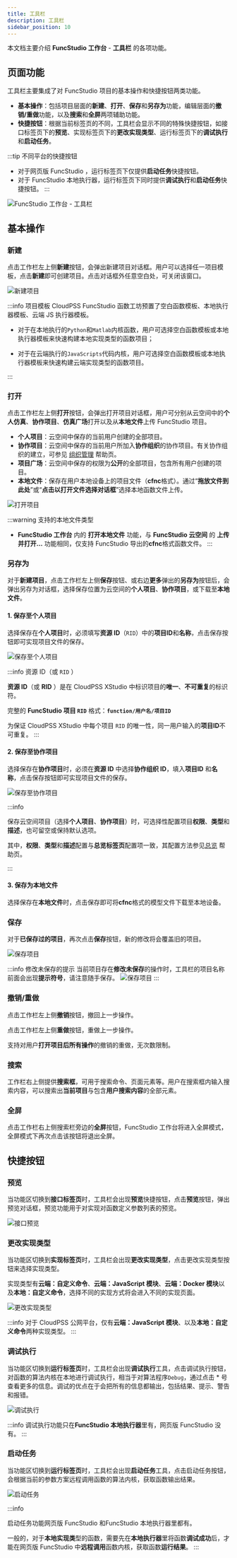 ```yaml
---
title: 工具栏
description: 工具栏
sidebar_position: 10
---
```


本文档主要介绍 **FuncStudio 工作台** - **工具栏** 的各项功能。

## 页面功能

工具栏主要集成了对 FuncStudio 项目的基本操作和快捷按钮两类功能。
+ **基本操作**：包括项目层面的**新建**、**打开**、**保存**和**另存为**功能，编辑层面的**撤销/重做**功能，以及**搜索**和**全屏**两项辅助功能。
+ **快捷按钮**：根据当前标签页的不同，工具栏会显示不同的特殊快捷按钮，如接口标签页下的**预览**、实现标签页下的**更改实现类型**、运行标签页下的**调试执行**和**启动任务**。

:::tip 不同平台的快捷按钮
+ 对于网页版 FuncStudio ，运行标签页下仅提供**启动任务**快捷按钮。
+ 对于 FuncStudio 本地执行器，运行标签页下同时提供**调试执行**和**启动任务**快捷按钮。
:::
  
![FuncStudio 工作台 - 工具栏](./1-1.png)

## 基本操作

### 新建

点击工作栏左上侧**新建**按钮，会弹出新建项目对话框。用户可以选择任一项目模板，点击**新建**即可创建项目。点击对话框外任意空白处，可关闭该窗口。

![新建项目](./2.png)

:::info 项目模板
CloudPSS FuncStudio 函数工坊预置了空白函数模板、本地执行器模板、云端 JS 执行器模板。

+ 对于在本地执行的`Python`和`Matlab`内核函数，用户可选择空白函数模板或本地执行器模板来快速构建本地实现类型的函数项目；
  
+ 对于在云端执行的`JavaScripts`代码内核，用户可选择空白函数模板或本地执行器模板来快速构建云端实现类型的函数项目。

:::

### 打开

点击工作栏左上侧**打开**按钮，会弹出打开项目对话框，用户可分别从云空间中的**个人仿真**、**协作项目**、**仿真广场**打开以及从**本地文件**上传 FuncStudio 项目。
+ **个人项目**：云空间中保存的当前用户创建的全部项目。
+ **协作项目**：云空间中保存的当前用户所加入**协作组织**的协作项目。有关协作组织的建立，可参见 [组织管理](../../settings/organization/index.md "组织管理") 帮助页。
+ **项目广场**：云空间中保存的权限为**公开**的全部项目，包含所有用户创建的项目。
+ **本地文件**：保存在用户本地设备上的项目文件（**cfnc**格式）。通过“**拖放文件到此处**”或“**点击以打开文件选择对话框**”选择本地函数文件上传。

![打开项目](./3.png)

:::warning 支持的本地文件类型
+ **FuncStudio 工作台** 内的 **打开本地文件** 功能，与 **FuncStudio 云空间** 的 **上传并打开...** 功能相同，仅支持 FuncStudio 导出的**cfnc**格式函数文件。
:::


### 另存为

对于**新建项目**，点击工作栏左上侧**保存**按钮、或右边**更多**弹出的**另存为**按钮后，会弹出另存为对话框，选择保存位置为云空间的**个人项目**、**协作项目**，或下载至**本地文件**。

#### 1. 保存至个人项目

选择保存在**个人项目**时，必须填写**资源 ID**（`RID`）中的**项目ID**和**名称**，点击保存按钮即可实现项目文件的保存。

![保存至个人项目](./4-1.png)

:::info 资源 ID（或 `RID` ）

**资源 ID**（或 **RID** ）是在 CloudPSS XStudio 中标识项目的**唯一**、**不可重复**的标识符。

完整的 **FuncStudio 项目 `RID`** 格式：**`function/用户名/项目ID`**

为保证 CloudPSS XStudio 中每个项目 `RID` 的唯一性，同一用户输入的**项目ID**不可重复。
:::

#### 2. 保存至协作项目

选择保存在**协作项目**时，必须在**资源 ID** 中选择**协作组织 ID**，填入**项目ID** 和**名称**，点击保存按钮即可实现项目文件的保存。

![保存至协作项目](./4-2.png)

:::info

保存云空间项目（选择**个人项目**、**协作项目**）时，可选择性配置项目**权限**、**类型**和**描述**，也可留空或保持默认选项。

其中，**权限**、**类型**和**描述**配置与**总览标签页**配置项一致，其配置方法参见[总览](../function/summary/index.md) 帮助页。

:::

#### 3. 保存为本地文件

选择保存在**本地文件**时，点击保存即可将**cfnc**格式的模型文件下载至本地设备。


### 保存

对于**已保存过的项目**，再次点击**保存**按钮，新的修改将会覆盖旧的项目。

![保存项目](./4-3.png)

:::info 修改未保存的提示
当前项目存在**修改未保存**的操作时，工具栏的项目名称前面会出现**提示符号**，请注意随手保存。
![保存项目](./4-4.png)
:::

### 撤销/重做

点击工作栏左上侧**撤销**按钮，撤回上一步操作。

点击工作栏左上侧**重做**按钮，重做上一步操作。

支持对用户**打开项目后所有操作**的撤销的重做，无次数限制。

### 搜索

工作栏右上侧提供**搜索框**，可用于搜索命令、页面元素等。用户在搜索框内输入搜索内容，可以搜索出**当前项目**与包含**用户搜索内容**的全部元素。


### 全屏

点击工作栏右上侧搜索栏旁边的**全屏**按钮，FuncStudio 工作台将进入全屏模式，全屏模式下再次点击该按钮将退出全屏。


## 快捷按钮

### 预览

当功能区切换到**接口标签页**时，工具栏会出现**预览**快捷按钮，点击**预览**按钮，弹出预览对话框，预览功能用于对实现对函数定义参数列表的预览。

![接口预览](./5.png)

### 更改实现类型

当功能区切换到**实现标签页**时，工具栏会出现**更改实现类型**，点击更改实现类型按钮来选择实现类型。

实现类型有**云端：自定义命令**、**云端：JavaScript 模块**、**云端：Docker 模块**以及**本地：自定义命令**，选择不同的实现方式将会进入不同的实现页面。

![更改实现类型](./6-1.png)

:::info
对于 CloudPSS 公网平台，仅有**云端：JavaScript 模块**、以及**本地：自定义命令**两种实现类型。
:::

### 调试执行

当功能区切换到**运行标签页**时，工具栏会出现**调试执行**工具，点击调试执行按钮，对函数的算法内核在本地进行调试执行，相当于对算法程序`Debug`，通过点击 * 号查看更多的信息。调试的优点在于会把所有的信息都输出，包括结果、提示、警告和报错。

![调试执行](./6.png)

:::info
调试执行功能只在**FuncStudio 本地执行器**里有，网页版 FuncStudio 没有。
:::

### 启动任务

当功能区切换到**运行标签页**时，工具栏会出现**启动任务**工具，点击启动任务按钮，会根据当前的参数方案远程调用函数的算法内核，获取函数输出结果。

![启动任务](./7.png)

:::info

启动任务功能网页版 FuncStudio 和FuncStudio 本地执行器里都有。

一般的，对于**本地实现类**型的函数，需要先在**本地执行器**里将函数**调试成功**后，才能在网页版 FuncStudio 中**远程调用**函数内核，获取函数**运行结果**。
:::

